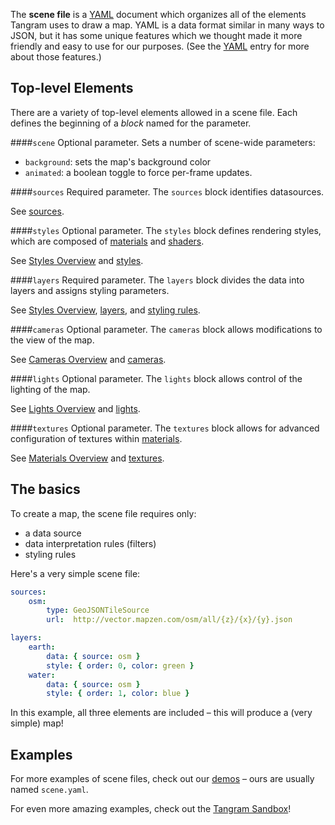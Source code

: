 The **scene file** is a [YAML](http://en.wikipedia.org/wiki/YAML) document which organizes all of the elements Tangram uses to draw a map. YAML is a data format similar in many ways to JSON, but it has some unique features which we thought made it more friendly and easy to use for our purposes. (See the [YAML](yaml.md) entry for more about those features.)

## Top-level Elements

There are a variety of top-level elements allowed in a scene file. Each defines the beginning of a _block_ named for the parameter.

####`scene`
Optional parameter. Sets a number of scene-wide parameters:

- `background`: sets the map's background color
- `animated`: a boolean toggle to force per-frame updates.

####`sources`
Required parameter. The `sources` block identifies datasources.

See [sources](sources.md).

####`styles`
Optional parameter. The `styles` block defines rendering styles, which are composed of [materials](materials.md) and [shaders](shaders.md).

See [Styles Overview](Styles-Overview.md) and [styles](styles.md).

####`layers`
Required parameter. The `layers` block divides the data into layers and assigns styling parameters.

See [Styles Overview](Styles-Overview.md), [layers](layers.md), and [styling rules](styling-rules.md).

####`cameras`
Optional parameter. The `cameras` block allows modifications to the view of the map.

See [Cameras Overview](Cameras-Overview.md) and [cameras](cameras.md).

####`lights`
Optional parameter. The `lights` block allows control of the lighting of the map.

See [Lights Overview](Lights-Overview.md) and [lights](lights.md).

####`textures`
Optional parameter. The `textures` block allows for advanced configuration of textures within [materials](materials.md).

See [Materials Overview](Materials-Overview.md) and [textures](textures.md).


## The basics
To create a map, the scene file requires only:

- a data source
- data interpretation rules (filters)
- styling rules

Here's a very simple scene file:

```yaml
sources:
    osm:
        type: GeoJSONTileSource
        url:  http://vector.mapzen.com/osm/all/{z}/{x}/{y}.json

layers:
    earth:
        data: { source: osm }
        style: { order: 0, color: green }
    water:
        data: { source: osm }
        style: { order: 1, color: blue }
```

In this example, all three elements are included – this will produce a (very simple) map!

## Examples
For more examples of scene files, check out our [demos](https://github.com/tangrams?query=demo) – ours are usually named `scene.yaml`.

For even more amazing examples, check out the [Tangram Sandbox](http://tangrams.github.io/tangram-sandbox/)!
